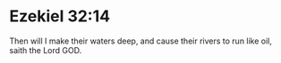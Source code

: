 # Ezekiel 32:14

Then will I make their waters deep, and cause their rivers to run like oil, saith the Lord GOD.